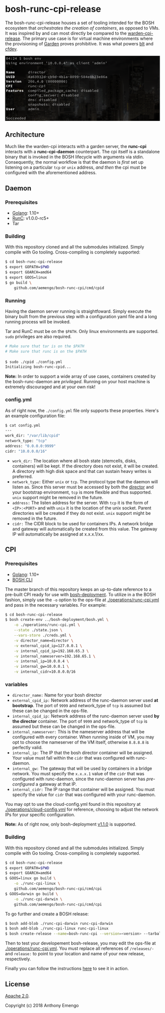 # bosh-runc-cpi-release

The bosh-runc-cpi-release houses a set of tooling intended for the BOSH ecosystem that *orchestrates the creation of containers*, as opposed to VMs. It was inspired by and can most directly be compared to the [warden-cpi-release](https://github.com/cppforlife/bosh-warden-cpi-release). The primary use case is for virtual machine environments where the provisioning of [Garden](https://github.com/cloudfoundry/garden-runc-release) proves prohibitive. It was what powers [blt](https://github.com/aemengo/blt) and [cfdev](https://github.com/cloudfoundry-incubator/cfdev).

![runc-cpi-env](images/runc-cpi-env.png)

## Architecture

Much like the warden-cpi interacts with a garden server, the **runc-cpi** interacts with a **runc-cpi-daemon** counterpart. The cpi itself is a standalone binary that is invoked in the BOSH lifecycle with arguments via stdin. Consequently, the normal workflow is that the daemon is *first* set up listening on a particular `tcp` or `unix` address, *and then* the cpi must be configured with the aforementioned address.

## Daemon

### Prerequisites

- [Golang](https://golang.org): 1.10+
- [RunC](https://github.com/opencontainers/runc): v1.0.0-rc5+
- Tar

### Building

With this repository cloned and all the submodules initialized. Simply compile with Go tooling. Cross-compiling is completely supported:

```bash
$ cd bosh-runc-cpi-release
$ export GOPATH=$PWD
$ export GOARCH=amd64
$ export GOOS=linux
$ go build \
    github.com/aemengo/bosh-runc-cpi/cmd/cpid 
```

### Running

Having the daemon server running is straightfoward. Simply execute the binary built from the previous step with a configuration yaml file and a long running process will be invoked.

Tar and RunC must be on the `$PATH`. Only linux environments are supported. `sudo` privileges are also required.

```bash
# Make sure that tar is on the $PATH
# Make sure that runc is on the $PATH

$ sudo ./cpid ./config.yml
Initializing bosh-runc-cpid...
```

**Note:** In order to support a wide array of use cases, containers created by the bosh-runc-daemon are *privileged*. Running on your host machine is extremely discouraged and at your own risk!  

### config.yml

As of right now, the `./config.yml` file only supports these properties. Here's an example configuration file:

```bash
$ cat config.yml
---
work_dir: "/var/lib/cpid"
network_type: "tcp"
address: "0.0.0.0:9999"
cidr: "10.0.0.0/16"
```
- `work_dir:` The location where all bosh state (stemcells, disks, containers) will be kept. If the directory does not exist, it will be created. A directory with high disk space and that can sustain heavy writes is preferred.
- `network_type:` Either `unix` or `tcp`. The protocol type that the daemon will listen as. Since this server must be accessed by both the [director](https://bosh.io/docs/bosh-components/#director) and your bootstrap environment, `tcp` is more flexible and thus supported. `unix` support might be removed in the future.
- `address:` The listen address for the server. With `tcp` it is the form of `<IP>:<PORT>` and with `unix` it is the location of the unix socket. Parent directories will be created if they do not exist. `unix` support might be removed in the future.
- `cidr:` The CIDR block to be used for containers IPs. A network bridge and gateway will automatically be created from this value. The gateway IP will automatically be assigned at x.x.x.1/xx. 

## CPI

### Prerequisites

- [Golang](https://golang.org): 1.10+
- [BOSH CLI](https://bosh.io/docs/cli-v2/)

The master branch of this repository keeps an up-to-date reference to a pre-built CPI ready for use with [bosh-deployment](https://github.com/cloudfoundry/bosh-deployment/tree/v1.1.0). To utilize in a the BOSH fashion, simply use the `-o` option to the ops-file at [./operations/runc-cpi.yml](./operations/runc-cpi.yml) and pass in the necessary variables. For example:

```bash
$ cd bosh-runc-cpi-release
$ bosh create-env ../bosh-deployment/bosh.yml \
    -o ./operations/runc-cpi.yml \
    --state ./state.json \
    --vars-store ./creds.yml \
    -v director_name=director \
    -v external_cpid_ip=127.0.0.1 \
    -v internal_cpid_ip=192.168.65.3 \
    -v internal_nameserver=192.168.65.1 \
    -v internal_ip=10.0.0.4 \
    -v internal_gw=10.0.0.1 \
    -v internal_cidr=10.0.0.0/16
```

### variables
- `director_name:` Name for your bosh director
- `external_cpid_ip:` Network address of the runc-daemon server used **at bootstrap**. The port of `9999` and network_type of `tcp` is assumed but these can be changed in the ops-file.
- `internal_cpid_ip:` Network address of the runc-daemon server used **by the director** container. The port of `9999` and network_type of `tcp` is assumed but these can be changed in the ops-file.
- `internal_nameserver:` This is the nameserver address that will be configured with every container. When running inside of VM, you may opt to choose the nameserver of the VM itself, otherwise `8.8.8.8` is perfectly valid.
- `internal_ip:` The IP that the bosh director container will be assigned. Your value must fall within the `cidr` that was configured with runc-daemon.
- `internal_gw:` The gateway that will be used by containers in a bridge network. You must specify the `x.x.x.1` value of the `cidr` that was configured with runc-daemon, since the runc-daemon server has *pre-configured* a gateway at that IP.
- `internal_cidr:` The IP range that container will be assigned. You must specify the value for `cidr` that was configured with your runc-daemon.

You may opt to use the cloud-config.yml found in this repository at [./operations/cloud-config.yml](./operations/cloud-config.yml) for reference, choosing to adjust the network IPs for your specific configuration.

**Note:** As of right now, only bosh-deployment [v1.1.0](https://github.com/cloudfoundry/bosh-deployment/tree/v1.1.0) is supported.

### Building

With this repository cloned and all the submodules initialized. Simply compile with Go tooling. Cross-compiling is completely supported.

```bash
$ cd bosh-runc-cpi-release
$ export GOPATH=$PWD
$ export GOARCH=amd64
$ GOOS=linux go build \
    -o ./runc-cpi-linux \
    github.com/aemengo/bosh-runc-cpi/cmd/cpi
$ GOOS=darwin go build \
    -o ./runc-cpi-darwin \
    github.com/aemengo/bosh-runc-cpi/cmd/cpi    
```

To go further and create a BOSH release:

```bash
$ bosh add-blob ./runc-cpi-darwin runc-cpi-darwin
$ bosh add-blob ./runc-cpi-linux runc-cpi-linux
$ bosh create-release --name=bosh-runc-cpi --version=<version> --tarball=<tarball-path>.tgz
```

Then to test your developement bosh-release, you may edit the ops-file at [./operations/runc-cpi.yml](./operations/runc-cpi.yml). You must replace all references of `/releases/-` and `release:` to point to your location and name of your new release, respectively.

Finally you can follow the instructions [here](#CPI) to see it in action.

## License

[Apache 2.0](LICENSE).

Copyright (c) 2018 Anthony Emengo